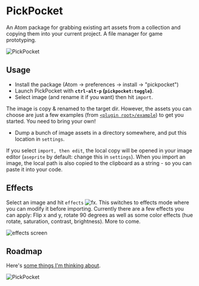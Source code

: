 # PickPocket

An Atom package for grabbing existing art assets from a collection and copying them into your current project. A file manager for game prototyping.

![PickPocket](https://cloud.githubusercontent.com/assets/129330/17072386/ca12ef8e-5035-11e6-8626-19ccd95f3266.gif)

## Usage

* Install the package (Atom -> preferences -> install -> "pickpocket")
* Launch PickPocket with **`ctrl-alt-p` (`pickpocket:toggle`)**.
* Select image (and rename it if you want) then hit `import`.

The image is copy & renamed to the target dir. However, the assets you can choose are just a few examples (from [`<plugin root>/example`](https://github.com/mrspeaker/pickpocket/tree/master/example)) to get you started. You need to bring your own!

* Dump a bunch of image assets in a directory somewhere, and put this location in `settings`.


If you select `import, then edit`, the local copy will be opened in your image editor (`aseprite` by default: change this in `settings`). When you import an image, the local path is also copied to the clipboard as a string - so you can paste it into your code.

## Effects

Select an image and hit `effects` ![fx](https://cloud.githubusercontent.com/assets/129330/23103327/c67b95ee-f687-11e6-8fd7-3de171d18687.png). This switches to effects mode where you can modify it before importing.
Currently there are a few effects you can apply: Flip x and y, rotate 90 degrees as well as some color effects (hue rotate, saturation, contrast, brightness). More to come.

![effects screen](https://cloud.githubusercontent.com/assets/129330/23103382/c1502750-f688-11e6-8743-041e1157f4ee.png)

## Roadmap

Here's [some things I'm thinking about](https://github.com/mrspeaker/pickpocket/issues/3).

![PickPocket](https://cloud.githubusercontent.com/assets/129330/17072516/e57a0e00-5036-11e6-9293-493de4d643b1.png)
